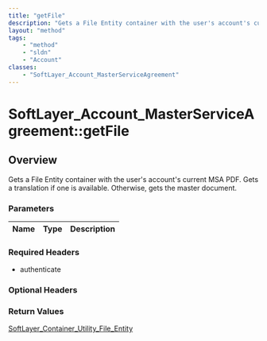 ```yaml
---
title: "getFile"
description: "Gets a File Entity container with the user's account's current MSA PDF. Gets a translation if one is available. Otherwis... "
layout: "method"
tags:
    - "method"
    - "sldn"
    - "Account"
classes:
    - "SoftLayer_Account_MasterServiceAgreement"
---
```

# SoftLayer_Account_MasterServiceAgreement::getFile
## Overview 
Gets a File Entity container with the user's account's current MSA PDF. Gets a translation if one is available. Otherwise, gets the master document. 

### Parameters 
|Name | Type | Description |
| --- | --- | --- |


### Required Headers
* authenticate

### Optional Headers

### Return Values
<a href='/reference/datatypes/SoftLayer_Container_Utility_File_Entity'>SoftLayer_Container_Utility_File_Entity </a>
